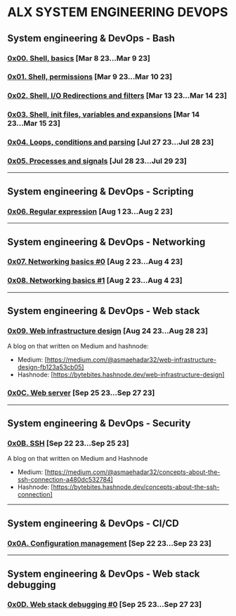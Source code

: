# ALX SYSTEM ENGINEERING DEVOPS
## System engineering & DevOps - Bash
### [0x00. Shell, basics](0x00-shell_basics) [Mar 8 23...Mar 9 23]
### [0x01. Shell, permissions](0x01-shell_permissions) [Mar 9 23...Mar 10 23]
### [0x02. Shell, I/O Redirections and filters](0x02-shell_redirections) [Mar 13 23...Mar 14 23]
### [0x03. Shell, init files, variables and expansions](0x03-shell_variables_expansions) [Mar 14 23...Mar 15 23]
### [0x04. Loops, conditions and parsing](0x04-loops_conditions_and_parsing) [Jul 27 23...Jul 28 23]
### [0x05. Processes and signals](0x05-processes_and_signals) [Jul 28 23...Jul 29 23]
****
## System engineering & DevOps - Scripting
### [0x06. Regular expression](0x06-regular_expressions) [Aug 1 23...Aug 2 23]
****
## System engineering & DevOps - Networking
### [0x07. Networking basics #0](0x07-networking_basics) [Aug 2 23...Aug 4 23]
### [0x08. Networking basics #1](0x08-networking_basics_2) [Aug 2 23...Aug 4 23]
****
## System engineering & DevOps - Web stack
### [0x09. Web infrastructure design](0x09-web_infrastructure_design) [Aug 24 23...Aug 28 23]
A blog on that written on Medium and hashnode:
- Medium: [https://medium.com/@asmaehadar32/web-infrastructure-design-fb123a53cb05]
- Hashnode:  [https://bytebites.hashnode.dev/web-infrastructure-design]
### [0x0C. Web server](0x0C-web_server) [Sep 25 23...Sep 27 23]
****
## System engineering & DevOps - Security
### [0x0B. SSH](0x0B-ssh) [Sep 22 23...Sep 25 23]
A blog on that written on Medium and Hashnode
- Medium: [https://medium.com/@asmaehadar32/concepts-about-the-ssh-connection-a480dc532784]
- Hashnode: [https://bytebites.hashnode.dev/concepts-about-the-ssh-connection]
****
## System engineering & DevOps - CI/CD
### [0x0A. Configuration management](0x0A-configuration_management) [Sep 22 23...Sep 23 23]
****
## System engineering & DevOps - Web stack debugging
### [0x0D. Web stack debugging #0]() [Sep 25 23...Sep 27 23]
